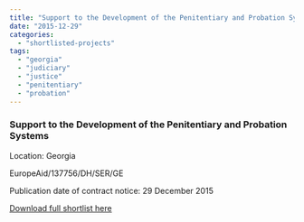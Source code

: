 ```yaml
---
title: "Support to the Development of the Penitentiary and Probation Systems in Georgia"
date: "2015-12-29"
categories: 
  - "shortlisted-projects"
tags: 
  - "georgia"
  - "judiciary"
  - "justice"
  - "penitentiary"
  - "probation"
---
```


### Support to the Development of the Penitentiary and Probation Systems

Location: Georgia

EuropeAid/137756/DH/SER/GE

Publication date of contract notice: 29 December 2015

[Download full shortlist here](http://epm.lv/files/shortlist_137756_Georgia_Probation.pdf)
